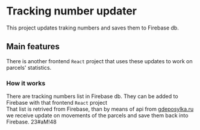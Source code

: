 # Tracking number updater
This project updates traking numbers and saves them to Firebase db.
## Main features
There is another frontend `React` project that uses these updates to work on parcels' statistics.
### How it works
There are tracking numbers list in Firebase db. They can be added to Firebase with that frontend `React` project<br/>
That list is retrived from Firebase, than by means of api from [gdeposylka.ru](https://gdeposylka.ru/) we receive update on movements of the parcels and save them back into Firebase. 
23#aM!48
